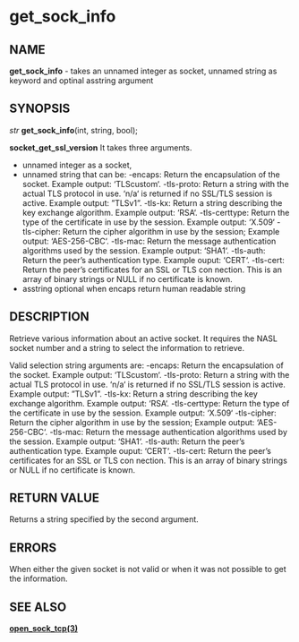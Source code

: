 # get_sock_info

## NAME

**get_sock_info** - takes an unnamed integer as socket, unnamed string as keyword and optinal asstring argument

## SYNOPSIS

*str* **get_sock_info**(int, string, bool);

**socket_get_ssl_version** It takes three arguments.

- unnamed integer as a socket,
- unnamed string that can be:
  -encaps: Return the encapsulation of the socket. Example output: ‘TLScustom‘.
  -tls-proto: Return a string with the actual TLS protocol in use. ‘n/a‘ is returned if no SSL/TLS session is active. Example output: ”TLSv1”.
  -tls-kx: Return a string describing the key exchange algorithm. Example output: ‘RSA‘.
  -tls-certtype: Return the type of the certificate in use by the session. Example output: ‘X.509‘
  -tls-cipher: Return the cipher algorithm in use by the session; Example output: ‘AES-256-CBC‘.
  -tls-mac: Return the message authentication algorithms used by the session. Example output: ‘SHA1‘.
  -tls-auth: Return the peer’s authentication type. Example ouput: ‘CERT‘.
  -tls-cert: Return the peer’s certificates for an SSL or TLS con nection. This is an array of binary strings or NULL if no certificate is known.
- asstring optional when encaps return human readable string

## DESCRIPTION

Retrieve various information about an active socket.
It requires the NASL socket number and a string to select the information to retrieve. 

Valid selection string arguments are:
-encaps: Return the encapsulation of the socket. Example output: ‘TLScustom‘.
-tls-proto: Return a string with the actual TLS protocol in use. ‘n/a‘ is returned if no SSL/TLS session is active. Example output: ”TLSv1”.
-tls-kx: Return a string describing the key exchange algorithm. Example output: ‘RSA‘.
-tls-certtype: Return the type of the certificate in use by the session. Example output: ‘X.509‘
-tls-cipher: Return the cipher algorithm in use by the session; Example output: ‘AES-256-CBC‘.
-tls-mac: Return the message authentication algorithms used by the session. Example output: ‘SHA1‘.
-tls-auth: Return the peer’s authentication type. Example ouput: ‘CERT‘.
-tls-cert: Return the peer’s certificates for an SSL or TLS con nection. This is an array of binary strings or NULL if no certificate is known.

## RETURN VALUE

Returns a string specified by the second argument.

## ERRORS

When either the given socket is not valid or when it was not possible to get the information.

## SEE ALSO

**[open_sock_tcp(3)](../network/open_sock_tcp.md)**
